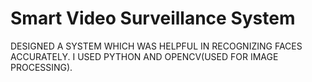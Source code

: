 # Smart Video Surveillance System
DESIGNED A SYSTEM WHICH WAS HELPFUL IN RECOGNIZING FACES ACCURATELY.
I USED PYTHON AND OPENCV(USED FOR IMAGE PROCESSING).
